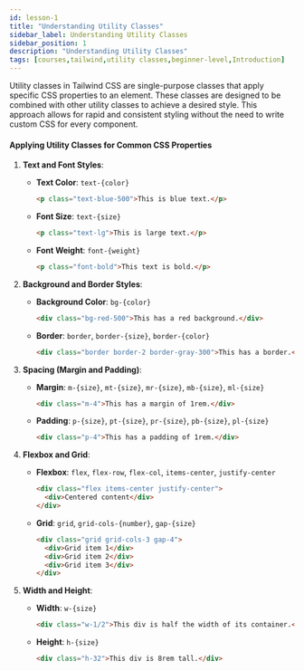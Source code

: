 ```yaml
---
id: lesson-1
title: "Understanding Utility Classes"
sidebar_label: Understanding Utility Classes
sidebar_position: 1
description: "Understanding Utility Classes"
tags: [courses,tailwind,utility classes,beginner-level,Introduction]
---
```

  
Utility classes in Tailwind CSS are single-purpose classes that apply specific CSS properties to an element. These classes are designed to be combined with other utility classes to achieve a desired style. This approach allows for rapid and consistent styling without the need to write custom CSS for every component.

#### Applying Utility Classes for Common CSS Properties

1. **Text and Font Styles**:
   - **Text Color**: `text-{color}`
     ```html
     <p class="text-blue-500">This is blue text.</p>
     ```
   - **Font Size**: `text-{size}`
     ```html
     <p class="text-lg">This is large text.</p>
     ```
   - **Font Weight**: `font-{weight}`
     ```html
     <p class="font-bold">This text is bold.</p>
     ```

2. **Background and Border Styles**:
   - **Background Color**: `bg-{color}`
     ```html
     <div class="bg-red-500">This has a red background.</div>
     ```
   - **Border**: `border`, `border-{size}`, `border-{color}`
     ```html
     <div class="border border-2 border-gray-300">This has a border.</div>
     ```

3. **Spacing (Margin and Padding)**:
   - **Margin**: `m-{size}`, `mt-{size}`, `mr-{size}`, `mb-{size}`, `ml-{size}`
     ```html
     <div class="m-4">This has a margin of 1rem.</div>
     ```
   - **Padding**: `p-{size}`, `pt-{size}`, `pr-{size}`, `pb-{size}`, `pl-{size}`
     ```html
     <div class="p-4">This has a padding of 1rem.</div>
     ```

4. **Flexbox and Grid**:
   - **Flexbox**: `flex`, `flex-row`, `flex-col`, `items-center`, `justify-center`
     ```html
     <div class="flex items-center justify-center">
       <div>Centered content</div>
     </div>
     ```
   - **Grid**: `grid`, `grid-cols-{number}`, `gap-{size}`
     ```html
     <div class="grid grid-cols-3 gap-4">
       <div>Grid item 1</div>
       <div>Grid item 2</div>
       <div>Grid item 3</div>
     </div>
     ```

5. **Width and Height**:
   - **Width**: `w-{size}`
     ```html
     <div class="w-1/2">This div is half the width of its container.</div>
     ```
   - **Height**: `h-{size}`
     ```html
     <div class="h-32">This div is 8rem tall.</div>
     ```
